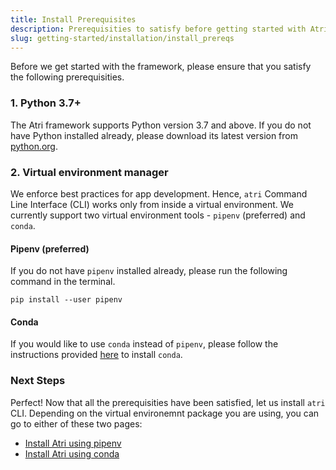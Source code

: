 ```yaml
---
title: Install Prerequisites
description: Prerequisities to satisfy before getting started with Atri Framework
slug: getting-started/installation/install_prereqs
---
```

Before we get started with the framework, please ensure that you satisfy the following prerequisities. 

### 1. Python 3.7+

The Atri framework supports Python version 3.7 and above. If you do not have Python installed already, please download its latest version from [python.org](https://www.python.org/downloads/).

### 2. Virtual environment manager

We enforce best practices for app development. Hence, `atri` Command Line Interface (CLI) works only from inside a virtual environment. We currently support two virtual environment tools - `pipenv` (preferred) and `conda`. 

#### Pipenv (preferred)
If you do not have `pipenv` installed already, please run the following command in the terminal. 

```
pip install --user pipenv
```

#### Conda

If you would like to use `conda` instead of `pipenv`, please follow the instructions provided [here](https://docs.conda.io/projects/conda/en/latest/user-guide/install/index.html#regular-installation) to install `conda`.

### Next Steps

Perfect! Now that all the prerequisities have been satisfied, let us install `atri` CLI. Depending on the virtual environemnt package you are using, you can go to either of these two pages:

- [Install Atri using pipenv](/docs/install_with_pipenv.md)
- [Install Atri using conda](/docs/install_with_conda.md)
